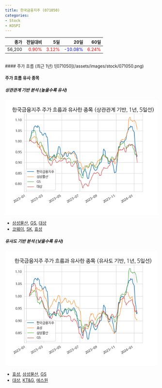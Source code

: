 ```yaml
---
title: 한국금융지주 (071050)
categories:
- Stock
- KOSPI
---
```


|종가|전일대비|5일|20일|60일|
|---:|-------:|--:|---:|---:|
|56,200|<span style="color: red">0.90%</span>|<span style="color: red">3.12%</span>|<span style="color: blue">-10.08%</span>|<span style="color: red">6.24%</span>|

<!-- more -->
<br>
#### 주가 흐름 (최근 1년)
![071050](/assets/images/stock/071050.png)

#### 주가 흐름 유사 종목

##### 상관관계 기반 분석 (높을수록 유사)
![071050](/assets/images/stock/071050_corr.png)
- [삼성물산](/028260/), [GS](/078930/), [대상](/001680/)
- [코웨이](/021240/), [SK](/034730/), [효성](/004800/)

##### 유사도 기반 분석 (낮을수록 유사)	
![071050](/assets/images/stock/071050_sim.png)
- [효성](/004800/), [삼성물산](/028260/), [GS](/078930/)
- [대상](/001680/), [KT&G](/033780/), [에스원](/012750/)
